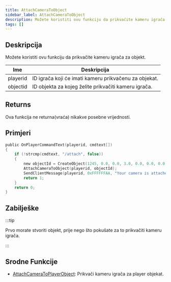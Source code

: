 ```yaml
---
title: AttachCameraToObject
sidebar_label: AttachCameraToObject
description: Možete koristiti ovu funkciju da prikvačite kameru igrača za objekt.
tags: []
---
```


## Deskripcija

Možete koristiti ovu funkciju da prikvačite kameru igrača za objekt.

| Ime      | Deskripcija                                                          |
| -------- | -------------------------------------------------------------------- |
| playerid | ID igrača koji će imati kameru prikvačenu za objekat.                |
| objectid | ID objekta za kojeg želite prikvačiti kameru igrača.                 |

## Returns

Ova funkcija ne returna(vraća) nikakve posebne vrijednosti.

## Primjeri

```c
public OnPlayerCommandText(playerid, cmdtext[])
{
    if (!strcmp(cmdtext, "/attach", false))
    {
        new objectId = CreateObject(1245, 0.0, 0.0, 3.0, 0.0, 0.0, 0.0);
        AttachCameraToObject(playerid, objectId);
        SendClientMessage(playerid, 0xFFFFFFAA, "Your camera is attached on object now.");
        return 1;
    }
    return 0;
}
```

## Zabilješke

:::tip

Prvo morate stvoriti objekt, prije nego što pokušate za to prikvačiti kameru igrača.

:::

## Srodne Funkcije

- [AttachCameraToPlayerObject](AttachCameraToPlayerObject): Prikvači kameru igrača za player objekat.
